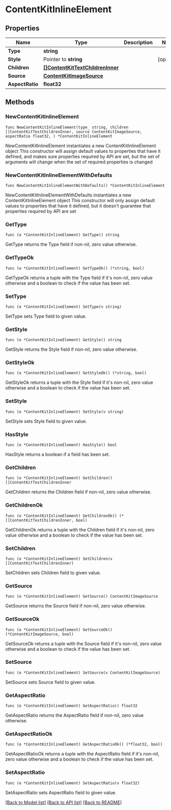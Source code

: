 # ContentKitInlineElement

## Properties

Name | Type | Description | Notes
------------ | ------------- | ------------- | -------------
**Type** | **string** |  | 
**Style** | Pointer to **string** |  | [optional] 
**Children** | [**[]ContentKitTextChildrenInner**](ContentKitTextChildrenInner.md) |  | 
**Source** | [**ContentKitImageSource**](ContentKitImageSource.md) |  | 
**AspectRatio** | **float32** |  | 

## Methods

### NewContentKitInlineElement

`func NewContentKitInlineElement(type_ string, children []ContentKitTextChildrenInner, source ContentKitImageSource, aspectRatio float32, ) *ContentKitInlineElement`

NewContentKitInlineElement instantiates a new ContentKitInlineElement object
This constructor will assign default values to properties that have it defined,
and makes sure properties required by API are set, but the set of arguments
will change when the set of required properties is changed

### NewContentKitInlineElementWithDefaults

`func NewContentKitInlineElementWithDefaults() *ContentKitInlineElement`

NewContentKitInlineElementWithDefaults instantiates a new ContentKitInlineElement object
This constructor will only assign default values to properties that have it defined,
but it doesn't guarantee that properties required by API are set

### GetType

`func (o *ContentKitInlineElement) GetType() string`

GetType returns the Type field if non-nil, zero value otherwise.

### GetTypeOk

`func (o *ContentKitInlineElement) GetTypeOk() (*string, bool)`

GetTypeOk returns a tuple with the Type field if it's non-nil, zero value otherwise
and a boolean to check if the value has been set.

### SetType

`func (o *ContentKitInlineElement) SetType(v string)`

SetType sets Type field to given value.


### GetStyle

`func (o *ContentKitInlineElement) GetStyle() string`

GetStyle returns the Style field if non-nil, zero value otherwise.

### GetStyleOk

`func (o *ContentKitInlineElement) GetStyleOk() (*string, bool)`

GetStyleOk returns a tuple with the Style field if it's non-nil, zero value otherwise
and a boolean to check if the value has been set.

### SetStyle

`func (o *ContentKitInlineElement) SetStyle(v string)`

SetStyle sets Style field to given value.

### HasStyle

`func (o *ContentKitInlineElement) HasStyle() bool`

HasStyle returns a boolean if a field has been set.

### GetChildren

`func (o *ContentKitInlineElement) GetChildren() []ContentKitTextChildrenInner`

GetChildren returns the Children field if non-nil, zero value otherwise.

### GetChildrenOk

`func (o *ContentKitInlineElement) GetChildrenOk() (*[]ContentKitTextChildrenInner, bool)`

GetChildrenOk returns a tuple with the Children field if it's non-nil, zero value otherwise
and a boolean to check if the value has been set.

### SetChildren

`func (o *ContentKitInlineElement) SetChildren(v []ContentKitTextChildrenInner)`

SetChildren sets Children field to given value.


### GetSource

`func (o *ContentKitInlineElement) GetSource() ContentKitImageSource`

GetSource returns the Source field if non-nil, zero value otherwise.

### GetSourceOk

`func (o *ContentKitInlineElement) GetSourceOk() (*ContentKitImageSource, bool)`

GetSourceOk returns a tuple with the Source field if it's non-nil, zero value otherwise
and a boolean to check if the value has been set.

### SetSource

`func (o *ContentKitInlineElement) SetSource(v ContentKitImageSource)`

SetSource sets Source field to given value.


### GetAspectRatio

`func (o *ContentKitInlineElement) GetAspectRatio() float32`

GetAspectRatio returns the AspectRatio field if non-nil, zero value otherwise.

### GetAspectRatioOk

`func (o *ContentKitInlineElement) GetAspectRatioOk() (*float32, bool)`

GetAspectRatioOk returns a tuple with the AspectRatio field if it's non-nil, zero value otherwise
and a boolean to check if the value has been set.

### SetAspectRatio

`func (o *ContentKitInlineElement) SetAspectRatio(v float32)`

SetAspectRatio sets AspectRatio field to given value.



[[Back to Model list]](../README.md#documentation-for-models) [[Back to API list]](../README.md#documentation-for-api-endpoints) [[Back to README]](../README.md)


